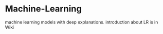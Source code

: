 # Machine-Learning
machine learning models with deep explanations.
introduction about LR is in Wiki 
